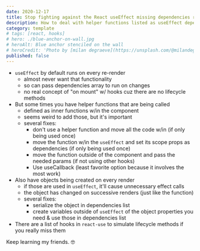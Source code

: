 ```yaml
---
date: 2020-12-17
title: Stop fighting against the React useEffect missing dependencies rule
description: How to deal with helper functions listed as useEffect dependencies
category: template
# tags: [react, hooks]
# hero: ./blue-anchor-on-wall.jpg
# heroAlt: Blue anchor stenciled on the wall
# heroCredit: 'Photo by [milan degraeve](https://unsplash.com/@milandegraeve)'
published: false
---
```


- `useEffect` by default runs on every re-render
  - almost never want that functionality
  - so can pass dependencies array to run on changes
  - no real concept of "on mount" w/ hooks cuz there are no lifecycle methods
- But some times you have helper functions that are being called
  - defined as inner functions w/in the component
  - seems weird to add those, but it's important
  - several fixes:
    - don't use a helper function and move all the code w/in (if only being used once)
    - move the function w/in the `useEffect` and set its scope props as dependencies (if only being used once)
    - move the function outside of the component and pass the needed params (if not using other hooks)
    - Use useCallback (least favorite option because it involves the most work)
- Also have objects being created on every render
  - if those are used in `useEffect`, it'll cause unnecessary effect calls
  - the object has changed on successive renders (just like the function)
  - several fixes:
    - serialize the object in dependencies list
    - create variables outside of `useEffect` of the object properties you need & use those in dependencies list
- There are a list of hooks in `react-use` to simulate lifecycle methods if you really miss them

Keep learning my friends. 🤓
